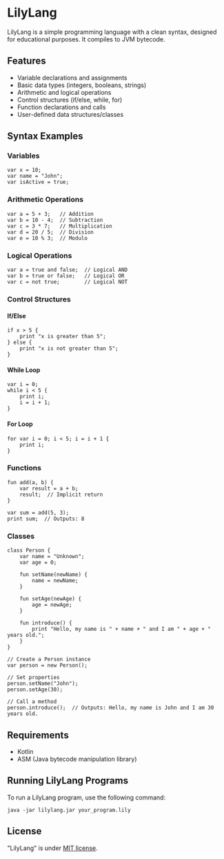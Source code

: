 # LilyLang

LilyLang is a simple programming language with a clean syntax, designed for educational purposes. It compiles to JVM bytecode.

## Features

- Variable declarations and assignments
- Basic data types (integers, booleans, strings)
- Arithmetic and logical operations
- Control structures (if/else, while, for)
- Function declarations and calls
- User-defined data structures/classes

## Syntax Examples

### Variables

```
var x = 10;
var name = "John";
var isActive = true;
```

### Arithmetic Operations

```
var a = 5 + 3;   // Addition
var b = 10 - 4;  // Subtraction
var c = 3 * 7;   // Multiplication
var d = 20 / 5;  // Division
var e = 10 % 3;  // Modulo
```

### Logical Operations

```
var a = true and false;  // Logical AND
var b = true or false;   // Logical OR
var c = not true;        // Logical NOT
```

### Control Structures

#### If/Else

```
if x > 5 {
    print "x is greater than 5";
} else {
    print "x is not greater than 5";
}
```

#### While Loop

```
var i = 0;
while i < 5 {
    print i;
    i = i + 1;
}
```

#### For Loop

```
for var i = 0; i < 5; i = i + 1 {
    print i;
}
```

### Functions

```
fun add(a, b) {
    var result = a + b;
    result;  // Implicit return
}

var sum = add(5, 3);
print sum;  // Outputs: 8
```

### Classes

```
class Person {
    var name = "Unknown";
    var age = 0;

    fun setName(newName) {
        name = newName;
    }

    fun setAge(newAge) {
        age = newAge;
    }

    fun introduce() {
        print "Hello, my name is " + name + " and I am " + age + " years old.";
    }
}

// Create a Person instance
var person = new Person();

// Set properties
person.setName("John");
person.setAge(30);

// Call a method
person.introduce();  // Outputs: Hello, my name is John and I am 30 years old.
```

## Requirements

* Kotlin
* ASM (Java bytecode manipulation library)

## Running LilyLang Programs

To run a LilyLang program, use the following command:

```
java -jar lilylang.jar your_program.lily
```

## License

"LilyLang" is under [MIT license](https://en.wikipedia.org/wiki/MIT_License).
